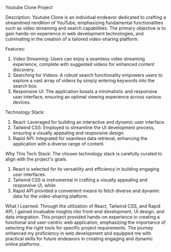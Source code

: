 Youtube Clone Project

Description:
Youtube Clone is an individual endeavor dedicated to crafting a streamlined rendition of YouTube, emphasizing fundamental functionalities such as video streaming and search capabilities. The primary objective is to gain hands-on experience in web development technologies, and culminating in the creation of a tailored video-sharing platform.

Features:
1. Video Streaming: Users can enjoy a seamless video streaming experience, complete with suggested videos for enhanced content discovery.
2. Searching for Videos: A robust search functionality empowers users to explore a vast array of videos by simply entering keywords into the search box.
3. Responsive UI: The application boasts a minimalistic and responsive user interface, ensuring an optimal viewing experience across various devices.

Technology Stack:
1. React: Leveraged for building an interactive and dynamic user interface.
2. Tailwind CSS: Employed to streamline the UI development process, ensuring a visually appealing and responsive design.
3. Rapid API: Integrated for seamless data retrieval, enhancing the application with a diverse range of content.

Why This Tech Stack: The chosen technology stack is carefully curated to align with the project's goals. 
1. React is selected for its versatility and efficiency in building engaging user interfaces.
2.  Tailwind CSS is instrumental in crafting a visually appealing and responsive UI, while
3.  Rapid API provided a convenient means to fetch diverse and dynamic data for the video-sharing platform.

What I Learned:
Through the utilization of React, Tailwind CSS, and Rapid API, I gained invaluable insights into front-end development, UI design, and data integration. This project provided hands-on experience in creating a functional and user-centric web application, emphasizing the importance of selecting the right tools for specific project requirements. The journey enhanced my proficiency in web development and equipped me with practical skills for future endeavors in creating engaging and dynamic online platforms.
